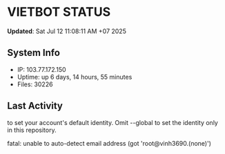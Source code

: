 # VIETBOT STATUS
**Updated**: Sat Jul 12 11:08:11 AM +07 2025

## System Info
- IP: 103.77.172.150
- Uptime: up 6 days, 14 hours, 55 minutes
- Files: 30226

## Last Activity

to set your account's default identity.
Omit --global to set the identity only in this repository.

fatal: unable to auto-detect email address (got 'root@vinh3690.(none)')
